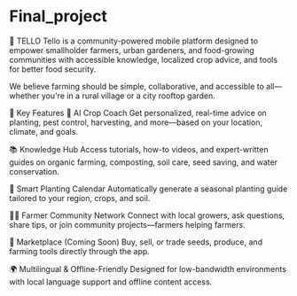 # Final_project
🌱 TELLO
Tello is a community-powered mobile platform designed to empower smallholder farmers, urban gardeners, and food-growing communities with accessible knowledge, localized crop advice, and tools for better food security.

We believe farming should be simple, collaborative, and accessible to all—whether you're in a rural village or a city rooftop garden.

🚀 Key Features
🌾 AI Crop Coach
Get personalized, real-time advice on planting, pest control, harvesting, and more—based on your location, climate, and goals.

📚 Knowledge Hub
Access tutorials, how-to videos, and expert-written guides on organic farming, composting, soil care, seed saving, and water conservation.

📅 Smart Planting Calendar
Automatically generate a seasonal planting guide tailored to your region, crops, and soil.

👩‍🌾 Farmer Community Network
Connect with local growers, ask questions, share tips, or join community projects—farmers helping farmers.

🛒 Marketplace (Coming Soon)
Buy, sell, or trade seeds, produce, and farming tools directly through the app.

🌍 Multilingual & Offline-Friendly
Designed for low-bandwidth environments with local language support and offline content access.
